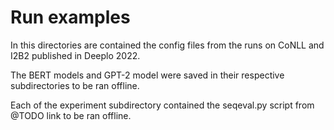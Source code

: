 # Run examples

In this directories are contained the config files from the runs on CoNLL and I2B2 published in Deeplo 2022.

The BERT models and GPT-2 model were saved in their respective subdirectories to be ran offline.

Each of the experiment subdirectory contained the seqeval.py script from @TODO link to be ran offline.